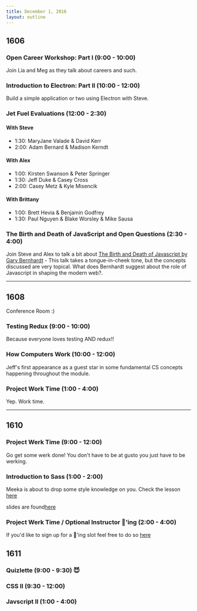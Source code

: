 ```yaml
---
title: December 1, 2016
layout: outline
---
```


## 1606

### Open Career Workshop: Part I (9:00 - 10:00)

Join Lia and Meg as they talk about careers and such.

### Introduction to Electron: Part II (10:00 - 12:00)

Build a simple application or two using Electron with Steve.

### Jet Fuel Evaluations (12:00 - 2:30)

#### With Steve

* 1:30: MaryJane Valade & David Kerr
* 2:00: Adam Bernard & Madison Kerndt

#### With Alex

* 1:00: Kirsten Swanson & Peter Springer
* 1:30: Jeff Duke & Casey Cross
* 2:00: Casey Metz & Kyle Misencik

#### With Brittany

* 1:00: Brett Hevia & Benjamin Godfrey
* 1:30: Paul Nguyen & Blake Worsley & Mike Sausa

### The Birth and Death of JavaScript and Open Questions (2:30 - 4:00)

Join Steve and Alex to talk a bit about [The Birth and Death of Javascript by Gary Bernhardt](https://www.destroyallsoftware.com/talks/the-birth-and-death-of-javascript) - This talk takes a tongue-in-cheek tone, but the concepts discussed are very topical. What does Bernhardt suggest about the role of Javascript in shaping the modern web?.

***

## 1608

Conference Room :)

### Testing Redux (9:00 - 10:00)
Because everyone loves testing AND redux!!

### How Computers Work (10:00 - 12:00)

Jeff's first appearance as a guest star in some fundamental CS concepts happening throughout the module.

### Project Work Time (1:00 - 4:00)

Yep. Work time.

***

## 1610

### Project Werk Time (9:00 - 12:00)

Go get some werk done! You don't have to be at gusto you just have to be werking.

### Introduction to Sass (1:00 - 2:00)

Meeka is about to drop some style knowledge on you. Check the lesson [here](http://frontend.turing.io/lessons/introduction-to-sass.html)

slides are found[here](http://frontend.turing.io/lessons/introduction-to-sass-slides.html)

### Project Werk Time / Optional Instructor 🍐'ing (2:00 - 4:00)

If you'd like to sign up for a 🍐'ing slot feel free to do so [here](https://public.etherpad-mozilla.org/p/instructor-pairing)

## 1611

### Quizlette (9:00 - 9:30) :smiling_imp:

### CSS II (9:30 - 12:00)

### Javscript II (1:00 - 4:00)
